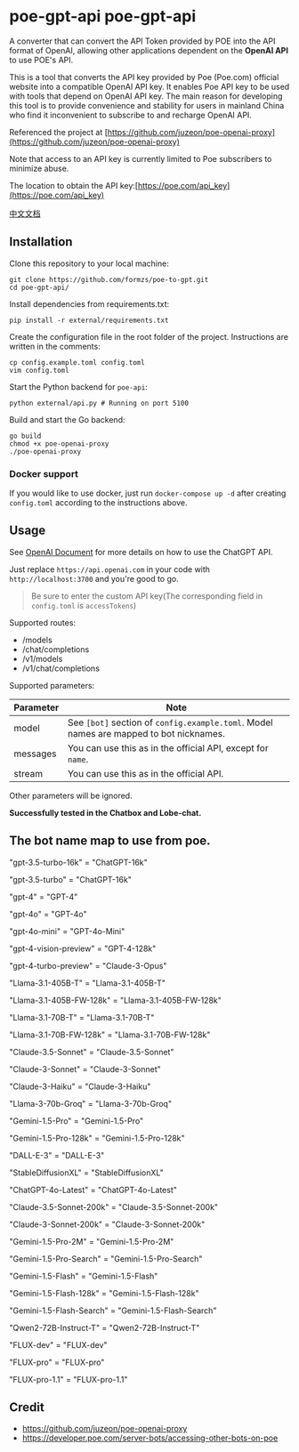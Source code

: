 # poe-gpt-api poe-gpt-api
A converter that can convert the API Token provided by POE into the API format of OpenAI, allowing other applications dependent on the **OpenAI API** to use POE's API.

This is a tool that converts the API key provided by Poe (Poe.com) official website into a compatible OpenAI API key. It enables Poe API key to be used with tools that depend on OpenAI API key. The main reason for developing this tool is to provide convenience and stability for users in mainland China who find it inconvenient to subscribe to and recharge OpenAI API. 

Referenced the project at [https://github.com/juzeon/poe-openai-proxy](https://github.com/juzeon/poe-openai-proxy)

Note that access to an API key is currently limited to Poe subscribers to minimize abuse.

The location to obtain the API key:[https://poe.com/api_key](https://poe.com/api_key)

[中文文档](https://github.com/formzs/poe-to-gpt/blob/master/README_zh.md)

## Installation

Clone this repository to your local machine:

```
git clone https://github.com/formzs/poe-to-gpt.git
cd poe-gpt-api/
```

Install dependencies from requirements.txt:

```
pip install -r external/requirements.txt
```

Create the configuration file in the root folder of the project. Instructions are written in the comments:

```
cp config.example.toml config.toml
vim config.toml
```

Start the Python backend for `poe-api`:

```
python external/api.py # Running on port 5100
```

Build and start the Go backend:

```
go build
chmod +x poe-openai-proxy
./poe-openai-proxy
```

### Docker support

If you would like to use docker, just run `docker-compose up -d` after creating `config.toml` according to the instructions above.

## Usage

See [OpenAI Document](https://platform.openai.com/docs/api-reference/chat/create) for more details on how to use the ChatGPT API.

Just replace `https://api.openai.com` in your code with `http://localhost:3700` and you're good to go.
> Be sure to enter the custom API key(The corresponding field in `config.toml` is `accessTokens`)

Supported routes:

- /models
- /chat/completions
- /v1/models
- /v1/chat/completions

Supported parameters:

| Parameter | Note                                                         |
| --------- | ------------------------------------------------------------ |
| model     | See `[bot]` section of `config.example.toml`. Model names are mapped to bot nicknames. |
| messages  | You can use this as in the official API, except for `name`.  |
| stream    | You can use this as in the official API.                     |

Other parameters will be ignored.

**Successfully tested in the Chatbox and Lobe-chat.**

## The bot name map to use from poe.
"gpt-3.5-turbo-16k" = "ChatGPT-16k"

"gpt-3.5-turbo" = "ChatGPT-16k"

"gpt-4" = "GPT-4"

"gpt-4o" = "GPT-4o"

"gpt-4o-mini" = "GPT-4o-Mini"

"gpt-4-vision-preview" = "GPT-4-128k"

"gpt-4-turbo-preview" = "Claude-3-Opus"

"Llama-3.1-405B-T" = "Llama-3.1-405B-T"

"Llama-3.1-405B-FW-128k" = "Llama-3.1-405B-FW-128k"

"Llama-3.1-70B-T" = "Llama-3.1-70B-T"

"Llama-3.1-70B-FW-128k" = "Llama-3.1-70B-FW-128k"

"Claude-3.5-Sonnet" = "Claude-3.5-Sonnet"

"Claude-3-Sonnet" = "Claude-3-Sonnet"

"Claude-3-Haiku" = "Claude-3-Haiku"

"Llama-3-70b-Groq" = "Llama-3-70b-Groq"

"Gemini-1.5-Pro" = "Gemini-1.5-Pro"

"Gemini-1.5-Pro-128k" = "Gemini-1.5-Pro-128k"

"DALL-E-3" = "DALL-E-3"

"StableDiffusionXL" = "StableDiffusionXL"

"ChatGPT-4o-Latest" = "ChatGPT-4o-Latest"

"Claude-3.5-Sonnet-200k" = "Claude-3.5-Sonnet-200k"

"Claude-3-Sonnet-200k" = "Claude-3-Sonnet-200k"

"Gemini-1.5-Pro-2M" = "Gemini-1.5-Pro-2M"

"Gemini-1.5-Pro-Search" = "Gemini-1.5-Pro-Search"

"Gemini-1.5-Flash" = "Gemini-1.5-Flash"

"Gemini-1.5-Flash-128k" = "Gemini-1.5-Flash-128k"

"Gemini-1.5-Flash-Search" = "Gemini-1.5-Flash-Search"

"Qwen2-72B-Instruct-T" = "Qwen2-72B-Instruct-T"

"FLUX-dev" = "FLUX-dev"

"FLUX-pro" = "FLUX-pro"

"FLUX-pro-1.1" = "FLUX-pro-1.1"


## Credit
- https://github.com/juzeon/poe-openai-proxy
- https://developer.poe.com/server-bots/accessing-other-bots-on-poe



